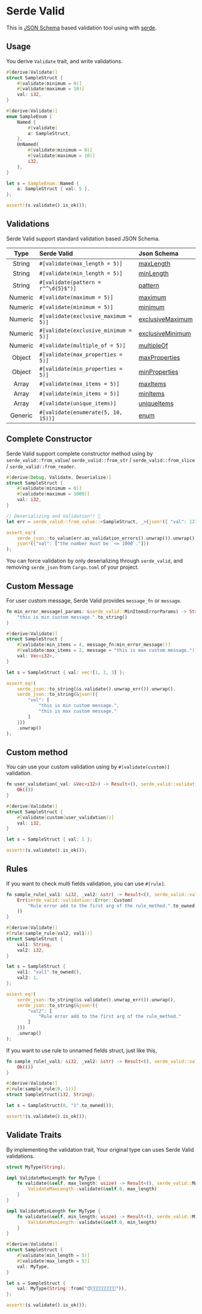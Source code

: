# Serde Valid

This is [JSON Schema](https://json-schema.org/) based validation tool using with [serde](https://github.com/serde-rs/serde).

## Usage

You derive `Validate` trait, and write validations.

```rust
#[derive(Validate)]
struct SampleStruct {
    #[validate(minimum = 0)]
    #[validate(maximum = 10)]
    val: i32,
}

#[derive(Validate)]
enum SampleEnum {
    Named {
        #[validate]
        a: SampleStruct,
    },
    UnNamed(
        #[validate(minimum = 0)]
        #[validate(maximum = 10)]
        i32,
    ),
}

let s = SampleEnum::Named {
    a: SampleStruct { val: 5 },
};

assert!(s.validate().is_ok());
```

## Validations

Serde Valid support standard validation based JSON Schema.

| Type | Serde Valid | Json Schema |
| :---: | :--- | :--- |
| String | `#[validate(max_length = 5)]` | [maxLength](https://json-schema.org/understanding-json-schema/reference/string.html#length) |
| String | `#[validate(min_length = 5)]` | [minLength](https://json-schema.org/understanding-json-schema/reference/string.html#length) |
| String | `#[validate(pattern = r"^\d{5}$")]` | [pattern](https://json-schema.org/understanding-json-schema/reference/string.html#regular-expressions) |
| Numeric | `#[validate(maximum = 5)]` | [maximum](https://json-schema.org/understanding-json-schema/reference/numeric.html#range) |
| Numeric | `#[validate(minimum = 5)]` | [minimum](https://json-schema.org/understanding-json-schema/reference/numeric.html#range) |
| Numeric | `#[validate(exclusive_maximum = 5)]` | [exclusiveMaximum](https://json-schema.org/understanding-json-schema/reference/numeric.html#range) |
| Numeric | `#[validate(exclusive_minimum = 5)]` | [exclusiveMinimum](https://json-schema.org/understanding-json-schema/reference/numeric.html#range) |
| Numeric | `#[validate(multiple_of = 5)]` | [multipleOf](https://json-schema.org/understanding-json-schema/reference/numeric.html#multiples) |
| Object | `#[validate(max_properties = 5)]` | [maxProperties](https://json-schema.org/understanding-json-schema/reference/object.html#size) |
| Object | `#[validate(min_properties = 5)]` | [minProperties](https://json-schema.org/understanding-json-schema/reference/object.html#size) |
| Array | `#[validate(max_items = 5)]` | [maxItems](https://json-schema.org/understanding-json-schema/reference/array.html#length) |
| Array | `#[validate(min_items = 5)]` | [minItems](https://json-schema.org/understanding-json-schema/reference/array.html#length) |
| Array | `#[validate(unique_items)]` | [uniqueItems](https://json-schema.org/understanding-json-schema/reference/array.html#unique_items) |
| Generic | `#[validate(enumerate(5, 10, 15))]` | [enum](https://json-schema.org/understanding-json-schema/reference/generic.html#enumerated-values) |

## Complete Constructor

Serde Valid support complete constructor method using by `serde_valid::from_value`/ `serde_valid::from_str` / `serde_valid::from_slice` / `serde_valid::from_reader`.

```rust
#[derive(Debug, Validate, Deserialize)]
struct SampleStruct {
    #[validate(minimum = 0)]
    #[validate(maximum = 1000)]
    val: i32,
}

// Deserializing and Validation!! 🚀
let err = serde_valid::from_value::<SampleStruct, _>(json!({ "val": 1234 })).unwrap_err();

assert_eq!(
    serde_json::to_value(err.as_validation_errors().unwrap()).unwrap(),
    json!({"val": ["the number must be `<= 1000`."]})
);
```

You can force validation by only deserializing through `serde_valid`, and removing `serde_json` from `Cargo.toml` of your project.


## Custom Message

For user custom message, Serde Valid provides `message_fn` or `message`.

```rust
fn min_error_message(_params: &serde_valid::MinItemsErrorParams) -> String {
    "this is min custom message.".to_string()
}

#[derive(Validate)]
struct SampleStruct {
    #[validate(min_items = 4, message_fn(min_error_message))]
    #[validate(max_items = 2, message = "this is max custom message.")]
    val: Vec<i32>,
}

let s = SampleStruct { val: vec![1, 2, 3] };

assert_eq!(
    serde_json::to_string(&s.validate().unwrap_err()).unwrap(),
    serde_json::to_string(&json!({
        "val": [
            "this is min custom message.",
            "this is max custom message."
        ]
    }))
    .unwrap()
);
```

## Custom method

You can use your custom validation using by `#[validate(custom)]` validation.

```rust
fn user_validation(_val: &Vec<i32>) -> Result<(), serde_valid::validation::Error> {
    Ok(())
}

#[derive(Validate)]
struct SampleStruct {
    #[validate(custom(user_validation))]
    val: i32,
}

let s = SampleStruct { val: 1 };

assert!(s.validate().is_ok());
```

## Rules

If you want to check multi fields validation, you can use `#[rule]`.

```rust
fn sample_rule(_val1: &i32, _val2: &str) -> Result<(), serde_valid::validation::Error> {
    Err(serde_valid::validation::Error::Custom(
        "Rule error add to the first arg of the rule_method.".to_owned(),
    ))
}

#[derive(Validate)]
#[rule(sample_rule(val2, val1))]
struct SampleStruct {
    val1: String,
    val2: i32,
}

let s = SampleStruct {
    val1: "val1".to_owned(),
    val2: 1,
};

assert_eq!(
    serde_json::to_string(&s.validate().unwrap_err()).unwrap(),
    serde_json::to_string(&json!({
        "val2": [
            "Rule error add to the first arg of the rule_method."
        ]
    }))
    .unwrap()
);
```

If you want to use rule to unnamed fields struct, just like this,

```rust
fn sample_rule(_val1: &i32, _val2: &str) -> Result<(), serde_valid::validation::Error> {
    Ok(())
}

#[derive(Validate)]
#[rule(sample_rule(0, 1))]
struct SampleStruct(i32, String);

let s = SampleStruct(0, "1".to_owned());

assert!(s.validate().is_ok());
```

## Validate Traits

By implementing the validation trait, Your original type can uses Serde Valid validations.

```rust
struct MyType(String);

impl ValidateMaxLength for MyType {
    fn validate(&self, max_length: usize) -> Result<(), serde_valid::MaxLengthErrorParams> {
        ValidateMaxLength::validate(&self.0, max_length)
    }
}

impl ValidateMinLength for MyType {
    fn validate(&self, min_length: usize) -> Result<(), serde_valid::MinLengthErrorParams> {
        ValidateMinLength::validate(&self.0, min_length)
    }
}

#[derive(Validate)]
struct SampleStruct {
    #[validate(min_length = 5)]
    #[validate(max_length = 5)]
    val: MyType,
}

let s = SampleStruct {
    val: MyType(String::from("😍👺🙋🏽👨‍🎤👨‍👩‍👧‍👦")),
};

assert!(s.validate().is_ok());
```
